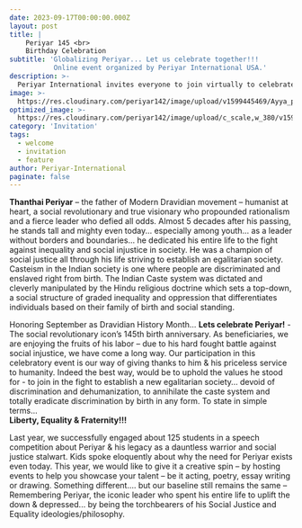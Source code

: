 ```yaml
---
date: 2023-09-17T00:00:00.000Z
layout: post
title: |
    Periyar 145 <br>
    Birthday Celebration
subtitle: 'Globalizing Periyar... Let us celebrate together!!! 
           Online event organized by Periyar International USA.'
description: >-
  Periyar International invites everyone to join virtually to celebrate Periyar's 145th birthday.
image: >-
  https://res.cloudinary.com/periyar142/image/upload/v1599445469/Ayya_p4dnwg.png
optimized_image: >-
  https://res.cloudinary.com/periyar142/image/upload/c_scale,w_380/v1599445469/Ayya_p4dnwg.png 
category: 'Invitation'
tags:
  - welcome
  - invitation
  - feature
author: Periyar-International
paginate: false
---
```


**Thanthai Periyar** – the father of Modern Dravidian movement – humanist at heart, a social revolutionary and true visionary who propounded rationalism and a fierce leader who defied all odds. Almost 5 decades after his passing, he stands tall and mighty even today... especially among youth... as a leader without borders and boundaries... he dedicated his entire life to the fight against inequality and social injustice in society. He was a champion of social justice all through his life striving to establish an egalitarian society. Casteism in the Indian society is one where people are discriminated and enslaved right from birth. The Indian Caste system was dictated and cleverly manipulated by the Hindu religious doctrine which sets a top-down, a social structure of graded inequality and oppression that differentiates individuals based on their family of birth and social standing.

Honoring September as Dravidian History Month… **Lets celebrate Periyar!** - The social revolutionary icon’s 145th birth anniversary. As beneficiaries, we are enjoying the fruits of his labor – due to his hard fought battle against social injustice, we have come a long way. Our participation in this celebratory event is our way of giving thanks to him & his priceless service to humanity. Indeed the best way, would be to uphold the values he stood for - to join in the fight to establish a new egalitarian society… devoid of discrimination and dehumanization, to annihilate the caste system and totally eradicate discrimination by birth in any form. To state in simple terms...<br/>**Liberty, Equality & Fraternity!!!**

Last year, we successfully engaged about 125 students in a speech competition about Periyar & his legacy as a dauntless warrior and social justice stalwart. Kids spoke eloquently about why the need for Periyar exists even today. This year, we would like to give it a creative spin – by hosting events to help you showcase your talent – be it acting, poetry, essay writing or drawing. Something different.... but our baseline still remains the same – Remembering Periyar, the iconic leader who spent his entire life to uplift the down & depressed... by being the torchbearers of his Social Justice and Equality ideologies/philosophy.